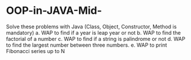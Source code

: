 # OOP-in-JAVA-Mid-

Solve these problems with Java (Class, Object, Constructor, Method is 
mandatory)
a. WAP to find if a year is leap year or not
b. WAP to find the factorial of a number
c. WAP to find if a string is palindrome or not
d. WAP to find the largest number between three numbers.
e. WAP to print Fibonacci series up to N
